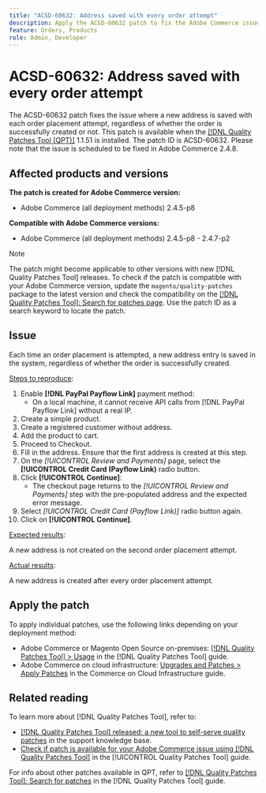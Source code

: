 ```yaml
---
title: "ACSD-60632: Address saved with every order attempt"
description: Apply the ACSD-60632 patch to fix the Adobe Commerce issue where a new address is saved with each order placement attempt, regardless of whether the order is successfully created or not.
feature: Orders, Products
role: Admin, Developer
---
```

# ACSD-60632: Address saved with every order attempt

The ACSD-60632 patch fixes the issue where a new address is saved with each order placement attempt, regardless of whether the order is successfully created or not. This patch is available when the [[!DNL Quality Patches Tool (QPT)]](https://experienceleague.adobe.com/docs/commerce-operations/tools/quality-patches-tool/usage.html) 1.1.51 is installed. The patch ID is ACSD-60632. Please note that the issue is scheduled to be fixed in Adobe Commerce 2.4.8.

## Affected products and versions

**The patch is created for Adobe Commerce version:**

* Adobe Commerce (all deployment methods) 2.4.5-p8

**Compatible with Adobe Commerce versions:**

* Adobe Commerce (all deployment methods) 2.4.5-p8 - 2.4.7-p2

>[!NOTE]
>
>The patch might become applicable to other versions with new [!DNL Quality Patches Tool] releases. To check if the patch is compatible with your Adobe Commerce version, update the `magento/quality-patches` package to the latest version and check the compatibility on the [[!DNL Quality Patches Tool]: Search for patches page](https://experienceleague.adobe.com/tools/commerce-quality-patches/index.html). Use the patch ID as a search keyword to locate the patch.

## Issue

Each time an order placement is attempted, a new address entry is saved in the system, regardless of whether the order is successfully created.

<u>Steps to reproduce</u>:

1. Enable **[!DNL PayPal Payflow Link]** payment method:
    * On a local machine, it cannot receive API calls from [!DNL PayPal Payflow Link] without a real IP.
1. Create a simple product.
1. Create a registered customer without address.
1. Add the product to cart.
1. Proceed to Checkout.
1. Fill in the address. Ensure that the first address is created at this step.
1. On the *[!UICONTROL Review and Payments]* page, select the **[!UICONTROL Credit Card (Payflow Link)** radio button.
1. Click **[!UICONTROL Continue]**:
    * The checkout page returns to the *[!UICONTROL Review and Payments]* step with the pre-populated address and the expected error message.
1. Select *[!UICONTROL Credit Card (Payflow Link)]* radio button again.
1. Click on **[!UICONTROL Continue]**.

<u>Expected results</u>:

A new address is not created on the second order placement attempt.

<u>Actual results</u>:

A new address is created after every order placement attempt.

## Apply the patch

To apply individual patches, use the following links depending on your deployment method:

* Adobe Commerce or Magento Open Source on-premises: [[!DNL Quality Patches Tool] > Usage](https://experienceleague.adobe.com/docs/commerce-operations/tools/quality-patches-tool/usage.html) in the [!DNL Quality Patches Tool] guide.
* Adobe Commerce on cloud infrastructure: [Upgrades and Patches > Apply Patches](https://experienceleague.adobe.com/docs/commerce-cloud-service/user-guide/develop/upgrade/apply-patches.html) in the Commerce on Cloud Infrastructure guide.

## Related reading

To learn more about [!DNL Quality Patches Tool], refer to:

* [[!DNL Quality Patches Tool] released: a new tool to self-serve quality patches](https://experienceleague.adobe.com/en/docs/commerce-knowledge-base/kb/announcements/commerce-announcements/magento-quality-patches-released-new-tool-to-self-serve-quality-patches) in the support knowledge base.
* [Check if patch is available for your Adobe Commerce issue using [!DNL Quality Patches Tool]](/help/tools/quality-patches-tool/patches-available-in-qpt/check-patch-for-magento-issue-with-magento-quality-patches.md) in the [!UICONTROL Quality Patches Tool] guide.

For info about other patches available in QPT, refer to [[!DNL Quality Patches Tool]: Search for patches](https://experienceleague.adobe.com/tools/commerce-quality-patches/index.html) in the [!DNL Quality Patches Tool] guide.
